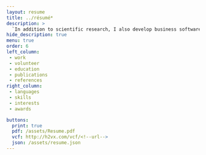 ```yaml
---
layout: resume
title: ../résumé*
description: >
  `In addition to scientific research, I also develop business software and websites with the aim of creating a new product or service that consumers will want.`
hide_description: true
menu: true
order: 6
left_column:
 - work
 - volunteer
 - education
 - publications
 - references
right_column:
 - languages
 - skills
 - interests
 - awards

buttons:
  print: true
  pdf: /assets/Resume.pdf
  vcf: http://h2vx.com/vcf/<!--url-->
  json: /assets/resume.json
---
```

